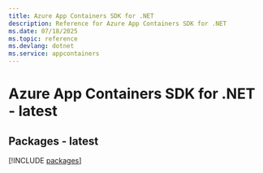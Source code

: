 ```yaml
---
title: Azure App Containers SDK for .NET
description: Reference for Azure App Containers SDK for .NET
ms.date: 07/18/2025
ms.topic: reference
ms.devlang: dotnet
ms.service: appcontainers
---
```

# Azure App Containers SDK for .NET - latest
## Packages - latest
[!INCLUDE [packages](app-containers-index.md)]